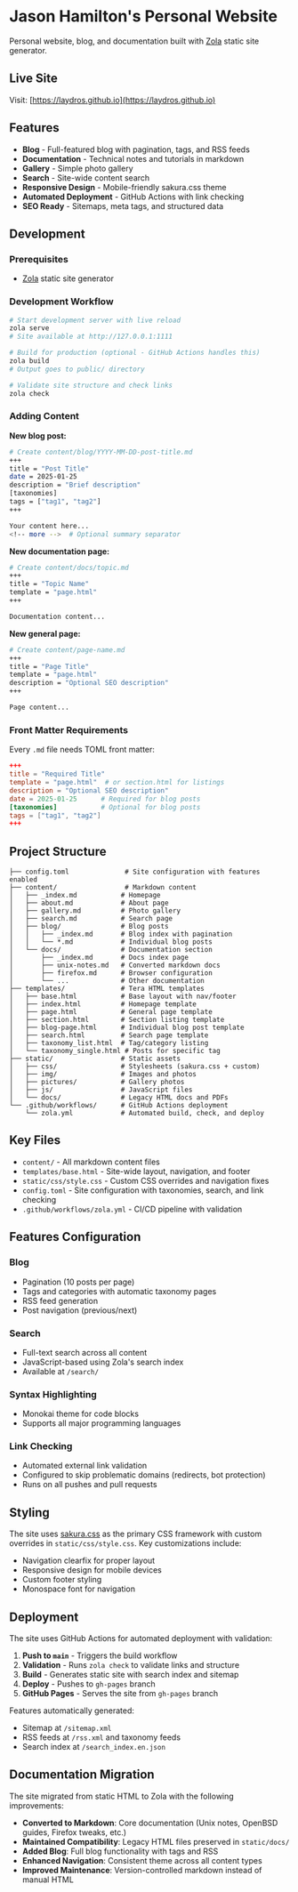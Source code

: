 # Jason Hamilton's Personal Website

Personal website, blog, and documentation built with [Zola](https://www.getzola.org/) static site generator.

## Live Site

Visit: [https://laydros.github.io](https://laydros.github.io)

## Features

- **Blog** - Full-featured blog with pagination, tags, and RSS feeds
- **Documentation** - Technical notes and tutorials in markdown
- **Gallery** - Simple photo gallery
- **Search** - Site-wide content search
- **Responsive Design** - Mobile-friendly sakura.css theme
- **Automated Deployment** - GitHub Actions with link checking
- **SEO Ready** - Sitemaps, meta tags, and structured data

## Development

### Prerequisites

- [Zola](https://www.getzola.org/documentation/getting-started/installation/) static site generator

### Development Workflow

```bash
# Start development server with live reload
zola serve
# Site available at http://127.0.0.1:1111

# Build for production (optional - GitHub Actions handles this)
zola build
# Output goes to public/ directory

# Validate site structure and check links
zola check
```

### Adding Content

**New blog post:**
```bash
# Create content/blog/YYYY-MM-DD-post-title.md
+++
title = "Post Title"
date = 2025-01-25
description = "Brief description"
[taxonomies]
tags = ["tag1", "tag2"]
+++

Your content here...
<!-- more -->  # Optional summary separator
```

**New documentation page:**
```bash
# Create content/docs/topic.md
+++
title = "Topic Name"
template = "page.html"
+++

Documentation content...
```

**New general page:**
```bash
# Create content/page-name.md
+++
title = "Page Title"
template = "page.html"
description = "Optional SEO description"
+++

Page content...
```

### Front Matter Requirements

Every `.md` file needs TOML front matter:
```toml
+++
title = "Required Title"
template = "page.html"  # or section.html for listings
description = "Optional SEO description"
date = 2025-01-25      # Required for blog posts
[taxonomies]           # Optional for blog posts
tags = ["tag1", "tag2"]
+++
```

## Project Structure

```
├── config.toml              # Site configuration with features enabled
├── content/                 # Markdown content
│   ├── _index.md           # Homepage
│   ├── about.md            # About page
│   ├── gallery.md          # Photo gallery
│   ├── search.md           # Search page
│   ├── blog/               # Blog posts
│   │   ├── _index.md       # Blog index with pagination
│   │   └── *.md            # Individual blog posts
│   └── docs/               # Documentation section
│       ├── _index.md       # Docs index page
│       ├── unix-notes.md   # Converted markdown docs
│       ├── firefox.md      # Browser configuration
│       └── ...             # Other documentation
├── templates/              # Tera HTML templates
│   ├── base.html           # Base layout with nav/footer
│   ├── index.html          # Homepage template
│   ├── page.html           # General page template
│   ├── section.html        # Section listing template
│   ├── blog-page.html      # Individual blog post template
│   ├── search.html         # Search page template
│   ├── taxonomy_list.html  # Tag/category listing
│   └── taxonomy_single.html # Posts for specific tag
├── static/                 # Static assets
│   ├── css/                # Stylesheets (sakura.css + custom)
│   ├── img/                # Images and photos
│   ├── pictures/           # Gallery photos
│   ├── js/                 # JavaScript files
│   └── docs/               # Legacy HTML docs and PDFs
└── .github/workflows/      # GitHub Actions deployment
    └── zola.yml            # Automated build, check, and deploy
```

## Key Files

- `content/` - All markdown content files
- `templates/base.html` - Site-wide layout, navigation, and footer
- `static/css/style.css` - Custom CSS overrides and navigation fixes
- `config.toml` - Site configuration with taxonomies, search, and link checking
- `.github/workflows/zola.yml` - CI/CD pipeline with validation

## Features Configuration

### Blog
- Pagination (10 posts per page)
- Tags and categories with automatic taxonomy pages
- RSS feed generation
- Post navigation (previous/next)

### Search
- Full-text search across all content
- JavaScript-based using Zola's search index
- Available at `/search/`

### Syntax Highlighting
- Monokai theme for code blocks
- Supports all major programming languages

### Link Checking
- Automated external link validation
- Configured to skip problematic domains (redirects, bot protection)
- Runs on all pushes and pull requests

## Styling

The site uses [sakura.css](https://oxal.org/projects/sakura/) as the primary CSS framework with custom overrides in `static/css/style.css`. Key customizations include:

- Navigation clearfix for proper layout
- Responsive design for mobile devices
- Custom footer styling
- Monospace font for navigation

## Deployment

The site uses GitHub Actions for automated deployment with validation:

1. **Push to `main`** - Triggers the build workflow
2. **Validation** - Runs `zola check` to validate links and structure
3. **Build** - Generates static site with search index and sitemap
4. **Deploy** - Pushes to `gh-pages` branch
5. **GitHub Pages** - Serves the site from `gh-pages` branch

Features automatically generated:
- Sitemap at `/sitemap.xml`
- RSS feeds at `/rss.xml` and taxonomy feeds
- Search index at `/search_index.en.json`

## Documentation Migration

The site migrated from static HTML to Zola with the following improvements:

- **Converted to Markdown**: Core documentation (Unix notes, OpenBSD guides, Firefox tweaks, etc.)
- **Maintained Compatibility**: Legacy HTML files preserved in `static/docs/`
- **Added Blog**: Full blog functionality with tags and RSS
- **Enhanced Navigation**: Consistent theme across all content types
- **Improved Maintenance**: Version-controlled markdown instead of manual HTML